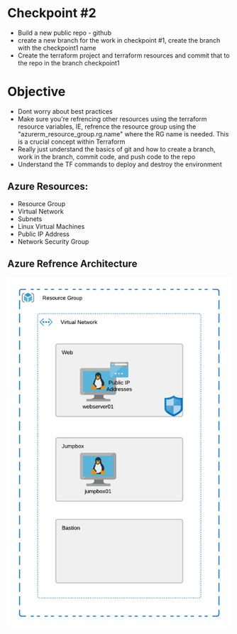 # Checkpoint #2

 - Build a new public repo - github
 - create a new branch for the work in checkpoint #1, create the branch with the checkpoint1 name
 - Create the terraform project and terraform resources and commit that to the repo in the branch checkpoint1

# Objective

 - Dont worry about best practices
 - Make sure you're refrencing other resources using the terraform resource variables, IE, refrence the resource group using the "azurerm_resource_group.rg.name" where the RG name is needed. This is a crucial concept within Terraform
 - Really just understand the basics of git and how to create a branch, work in the branch, commit code, and push code to the repo
 - Understand the TF commands to deploy and destroy the environment

## Azure Resources:
 - Resource Group
 - Virtual Network
 - Subnets
 - Linux Virtual Machines
 - Public IP Address
 - Network Security Group

 ## Azure Refrence Architecture

 ![Architecture One](Diagram.png)
 
